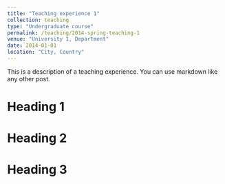 ```yaml
---
title: "Teaching experience 1"
collection: teaching
type: "Undergraduate course"
permalink: /teaching/2014-spring-teaching-1
venue: "University 1, Department"
date: 2014-01-01
location: "City, Country"
---
```

<!-- TO DO -->
This is a description of a teaching experience. You can use markdown like any other post.

Heading 1
======

Heading 2
======

Heading 3
======